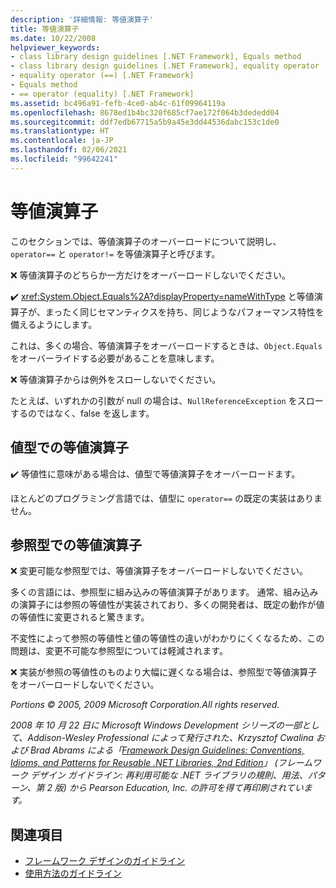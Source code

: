 ```yaml
---
description: '詳細情報: 等値演算子'
title: 等値演算子
ms.date: 10/22/2008
helpviewer_keywords:
- class library design guidelines [.NET Framework], Equals method
- class library design guidelines [.NET Framework], equality operator
- equality operator (==) [.NET Framework]
- Equals method
- == operator (equality) [.NET Framework]
ms.assetid: bc496a91-fefb-4ce0-ab4c-61f09964119a
ms.openlocfilehash: 8678ed1b4bc320f685cf7ae172f064b3dededd04
ms.sourcegitcommit: ddf7edb67715a5b9a45e3dd44536dabc153c1de0
ms.translationtype: HT
ms.contentlocale: ja-JP
ms.lasthandoff: 02/06/2021
ms.locfileid: "99642241"
---
```

# <a name="equality-operators"></a>等値演算子

このセクションでは、等値演算子のオーバーロードについて説明し、`operator==` と `operator!=` を等値演算子と呼びます。

 ❌ 等値演算子のどちらか一方だけをオーバーロードしないでください。

 ✔️ <xref:System.Object.Equals%2A?displayProperty=nameWithType> と等値演算子が、まったく同じセマンティクスを持ち、同じようなパフォーマンス特性を備えるようにします。

 これは、多くの場合、等値演算子をオーバーロードするときは、`Object.Equals` をオーバーライドする必要があることを意味します。

 ❌ 等値演算子からは例外をスローしないでください。

 たとえば、いずれかの引数が null の場合は、`NullReferenceException` をスローするのではなく、false を返します。

## <a name="equality-operators-on-value-types"></a>値型での等値演算子

 ✔️ 等値性に意味がある場合は、値型で等値演算子をオーバーロードます。

 ほとんどのプログラミング言語では、値型に `operator==` の既定の実装はありません。

## <a name="equality-operators-on-reference-types"></a>参照型での等値演算子

 ❌ 変更可能な参照型では、等値演算子をオーバーロードしないでください。

 多くの言語には、参照型に組み込みの等値演算子があります。 通常、組み込みの演算子には参照の等値性が実装されており、多くの開発者は、既定の動作が値の等値性に変更されると驚きます。

 不変性によって参照の等値性と値の等値性の違いがわかりにくくなるため、この問題は、変更不可能な参照型については軽減されます。

 ❌ 実装が参照の等値性のものより大幅に遅くなる場合は、参照型で等値演算子をオーバーロードしないでください。

 *Portions © 2005, 2009 Microsoft Corporation.All rights reserved.*

 *2008 年 10 月 22 日に Microsoft Windows Development シリーズの一部として、Addison-Wesley Professional によって発行された、Krzysztof Cwalina および Brad Abrams による「[Framework Design Guidelines: Conventions, Idioms, and Patterns for Reusable .NET Libraries, 2nd Edition](https://www.informit.com/store/framework-design-guidelines-conventions-idioms-and-9780321545619)」 (フレームワーク デザイン ガイドライン: 再利用可能な .NET ライブラリの規則、用法、パターン、第 2 版) から Pearson Education, Inc. の許可を得て再印刷されています。*

## <a name="see-also"></a>関連項目

- [フレームワーク デザインのガイドライン](index.md)
- [使用方法のガイドライン](usage-guidelines.md)

